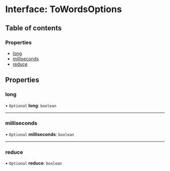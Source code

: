 # Interface: ToWordsOptions

## Table of contents

### Properties

- [long](ToWordsOptions.md#long)
- [milliseconds](ToWordsOptions.md#milliseconds)
- [reduce](ToWordsOptions.md#reduce)

## Properties

### long

• `Optional` **long**: `boolean`

___

### milliseconds

• `Optional` **milliseconds**: `boolean`

___

### reduce

• `Optional` **reduce**: `boolean`
